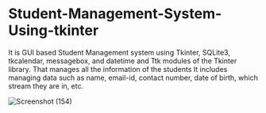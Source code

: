 # Student-Management-System-Using-tkinter

It is GUI based Student Management system using Tkinter, SQLite3, tkcalendar, messagebox, and datetime and Ttk modules of the Tkinter library. That manages all the information of the students It includes managing data such as name, email-id, contact number, date of birth, which stream they are in, etc.

![Screenshot (154)](https://user-images.githubusercontent.com/91049140/186982314-d6bcb794-f6b2-45fa-b59a-3c2504cb0df8.png)
